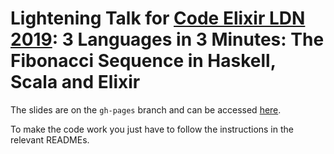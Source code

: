 # Lightening Talk for [Code Elixir LDN 2019](https://codesync.global/conferences/code-elixir-ldn-2019): 3 Languages in 3 Minutes: The Fibonacci Sequence in Haskell, Scala and Elixir

The slides are on the `gh-pages` branch and can be accessed [here](http://www.tritsch.org/elixir-ldn-2019/talk.html).

To make the code work you just have to follow the instructions in the relevant READMEs.
